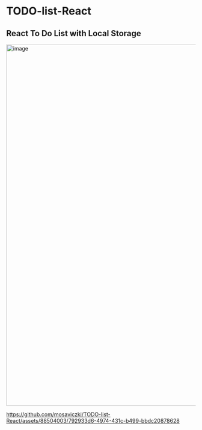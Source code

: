 # TODO-list-React
## React To Do List with Local Storage
<img width="960" alt="image" src="https://github.com/mosaviczki/TODO-list-React/assets/88504003/1b521c69-0d3a-4c40-9d78-de0a0f0ed1f9">

https://github.com/mosaviczki/TODO-list-React/assets/88504003/792933d6-4974-431c-b499-bbdc20878628
